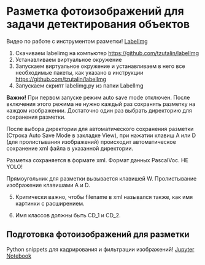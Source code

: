# Разметка фотоизображений для задачи детектирования объектов

Видео по работе с инструментом разметки!
[LabelImg](https://drive.google.com/file/d/1iceUnk7Z8349KaOne3nG9c2LGG9HJrkL/view?usp=sharing) 

1. Скачиваем labelimg на компьютер https://github.com/tzutalin/labelImg
2. Устанавливаем виртуальное окружение
3. Запускаем виртуальное окружение и устанавливаем в него все необходимые пакеты, как указано в инструкции https://github.com/tzutalin/labelImg
4. Запускаем скрипт labelimg.py из папки LabelImg

**Важно!** При первом запуске режим auto save mode отключен. После включения этого режима не нужно каждый раз сохранять разметку на каждом изображении. Достаточно один раз выбрать директорию для сохранения разметки. 

После выбора директории для автоматического сохранения разметки (Строка Auto Save Mode в закладке View), при нажатии клавиш A или D (для пролистывания изображений) происходит автоматическое сохранение xml файла в указанной директории.

Разметка сохраняется в формате xml. Формат данных PascalVoc. НE YOLO!

Прямоугольник для разметки вызывается клавишей W. Пролистывание изображение клавишами A и D.

5. Критически важно, чтобы filename в xml назывался также, как имя картинки с расширением.

6. Имя классов должны быть CD_1 и CD_2.


## Подготовка  фотоизображений для разметки

Python snippets для кадрирования и фильтрации изображений!
[Jupyter Notebook](pipeline.ipynb) 
